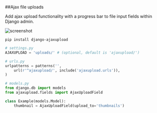 ##Ajax file uploads

Add ajax upload functionality with a progress bar to file input fields within Django admin.

![screenshot](https://raw.github.com/bradleyg/django-ajaxupload/master/screenshot.png)

```pip install django-ajaxupload```

```python
# settings.py
AJAXUPLOAD = 'uploads/' # (optional, default is 'ajaxupload/')
```
  
```python
# urls.py
urlpatterns = patterns('',
    url(r'^ajaxupload/', include('ajaxupload.urls')),
)
```
  
```python
# models.py
from django.db import models
from ajaxupload.fields import AjaxUploadField

class Example(models.Model):
    thumbnail = AjaxUploadField(upload_to='thumbnails')
```
